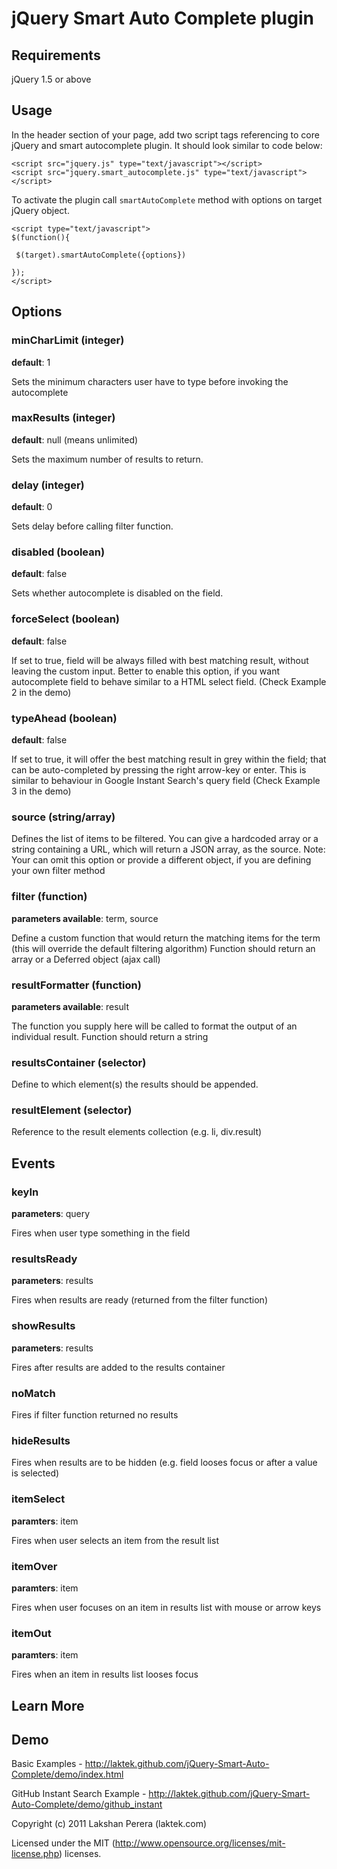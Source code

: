 jQuery Smart Auto Complete plugin 
=================================
 
## Requirements

jQuery 1.5 or above

## Usage

In the header section of your page, add two script tags referencing to core jQuery and smart autocomplete plugin. It should look similar to code below:

    <script src="jquery.js" type="text/javascript"></script>
    <script src="jquery.smart_autocomplete.js" type="text/javascript"></script>

To activate the plugin call `smartAutoComplete` method with options on target jQuery object. 

    <script type="text/javascript">
    $(function(){

     $(target).smartAutoComplete({options})

    });
    </script>

## Options

### minCharLimit (integer)

**default**: 1

Sets the minimum characters user have to type before invoking the autocomplete 

### maxResults (integer)

**default**: null (means unlimited)

Sets the maximum number of results to return.

### delay (integer)

**default**: 0

Sets delay before calling filter function. 

### disabled (boolean)

**default**: false

Sets whether autocomplete is disabled on the field.

### forceSelect (boolean)

**default**: false

If set to true, field will be always filled with best matching result, without leaving the custom input.
Better to enable this option, if you want autocomplete field to behave similar to a HTML select field. (Check Example 2 in the demo)

### typeAhead (boolean)

**default**: false

If set to true, it will offer the best matching result in grey within the field; that can be auto-completed by pressing the right arrow-key or enter.
This is similar to behaviour in Google Instant Search's query field (Check Example 3 in the demo) 


### source  (string/array)

Defines the list of items to be filtered. You can give a hardcoded array or a string containing a URL, which will return a JSON array, as the source.
Note: Your can omit this option or provide a different object, if you are defining your own filter method 

### filter (function)

**parameters available**: term, source 

Define a custom function that would return the matching items for the term (this will override the default filtering algorithm)
Function should return an array or a Deferred object (ajax call)

### resultFormatter (function) 

**parameters available**: result 

The function you supply here will be called to format the output of an individual result.
Function should return a string

### resultsContainer (selector) 

Define to which element(s) the results should be appended.

### resultElement (selector) 

Reference to the result elements collection (e.g. li, div.result) 

## Events

### keyIn

**parameters**: query 

Fires when user type something in the field 

### resultsReady

**parameters**: results

Fires when results are ready (returned from the filter function) 

### showResults

**parameters**: results

Fires after results are added to the results container 

### noMatch

Fires if filter function returned no results

### hideResults

Fires when results are to be hidden (e.g. field looses focus or after a value is selected)

### itemSelect

**paramters**: item

Fires when user selects an item from the result list 

### itemOver

**paramters**: item

Fires when user focuses on an item in results list with mouse or arrow keys

### itemOut

**paramters**: item

Fires when an item in results list looses focus

## Learn More

## Demo 

Basic Examples - http://laktek.github.com/jQuery-Smart-Auto-Complete/demo/index.html

GitHub Instant Search Example - http://laktek.github.com/jQuery-Smart-Auto-Complete/demo/github_instant

Copyright (c) 2011 Lakshan Perera (laktek.com)

Licensed under the MIT (http://www.opensource.org/licenses/mit-license.php) licenses.


